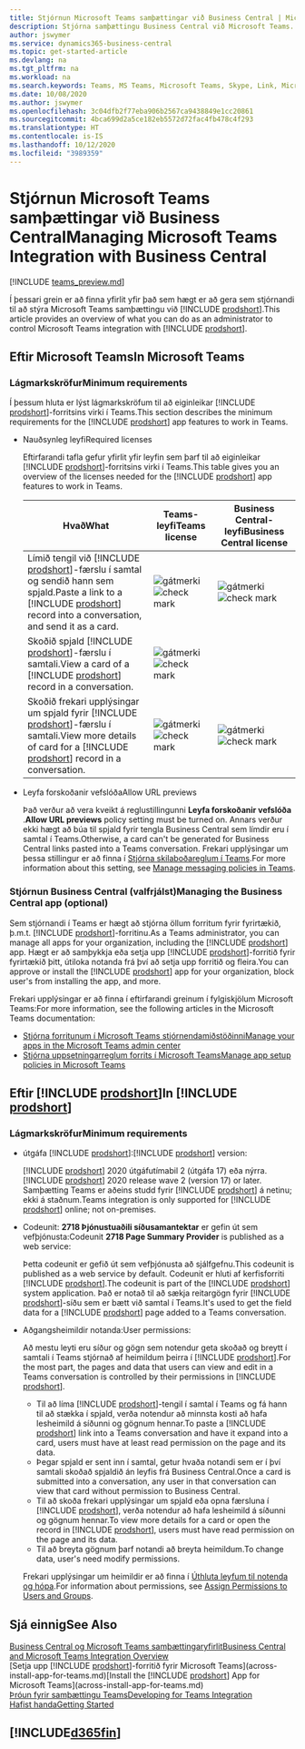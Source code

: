 ```yaml
---
title: Stjórnun Microsoft Teams samþættingar við Business Central | Microsoft docs
description: Stjórna samþættingu Business Central við Microsoft Teams.
author: jswymer
ms.service: dynamics365-business-central
ms.topic: get-started-article
ms.devlang: na
ms.tgt_pltfrm: na
ms.workload: na
ms.search.keywords: Teams, MS Teams, Microsoft Teams, Skype, Link, Microsoft 365, collaborate, collaboration, teamwork
ms.date: 10/08/2020
ms.author: jswymer
ms.openlocfilehash: 3c04dfb2f77eba906b2567ca9438849e1cc20861
ms.sourcegitcommit: 4bca699d2a5ce182eb5572d72fac4fb478c4f293
ms.translationtype: HT
ms.contentlocale: is-IS
ms.lasthandoff: 10/12/2020
ms.locfileid: "3989359"
---
```

# <a name="managing-microsoft-teams-integration-with-business-central"></a><span data-ttu-id="0be06-103">Stjórnun Microsoft Teams samþættingar við Business Central</span><span class="sxs-lookup"><span data-stu-id="0be06-103">Managing Microsoft Teams Integration with Business Central</span></span>

[!INCLUDE [teams_preview.md](includes/teams_preview.md)]

<span data-ttu-id="0be06-104">Í þessari grein er að finna yfirlit yfir það sem hægt er að gera sem stjórnandi til að stýra Microsoft Teams samþættingu við [!INCLUDE [prodshort](includes/prodshort.md)].</span><span class="sxs-lookup"><span data-stu-id="0be06-104">This article provides an overview of what you can do as an administrator to control Microsoft Teams integration with [!INCLUDE [prodshort](includes/prodshort.md)].</span></span>

## <a name="in-microsoft-teams"></a><span data-ttu-id="0be06-105">Eftir Microsoft Teams</span><span class="sxs-lookup"><span data-stu-id="0be06-105">In Microsoft Teams</span></span>

### <a name="minimum-requirements"></a><span data-ttu-id="0be06-106">Lágmarkskröfur</span><span class="sxs-lookup"><span data-stu-id="0be06-106">Minimum requirements</span></span>

<span data-ttu-id="0be06-107">Í þessum hluta er lýst lágmarkskröfum til að eiginleikar [!INCLUDE [prodshort](includes/prodshort.md)]-forritsins virki í Teams.</span><span class="sxs-lookup"><span data-stu-id="0be06-107">This section describes the minimum requirements for the [!INCLUDE [prodshort](includes/prodshort.md)] app features to work in Teams.</span></span>

- <span data-ttu-id="0be06-108">Nauðsynleg leyfi</span><span class="sxs-lookup"><span data-stu-id="0be06-108">Required licenses</span></span>

    <span data-ttu-id="0be06-109">Eftirfarandi tafla gefur yfirlit yfir leyfin sem þarf til að eiginleikar [!INCLUDE [prodshort](includes/prodshort.md)]-forritsins virki í Teams.</span><span class="sxs-lookup"><span data-stu-id="0be06-109">This table gives you an overview of the licenses needed for the [!INCLUDE [prodshort](includes/prodshort.md)] app features to work in Teams.</span></span>

    |<span data-ttu-id="0be06-110">Hvað</span><span class="sxs-lookup"><span data-stu-id="0be06-110">What</span></span>|<span data-ttu-id="0be06-111">Teams-leyfi</span><span class="sxs-lookup"><span data-stu-id="0be06-111">Teams license</span></span>|<span data-ttu-id="0be06-112">Business Central-leyfi</span><span class="sxs-lookup"><span data-stu-id="0be06-112">Business Central license</span></span>|
    |----|---|---|
    |<span data-ttu-id="0be06-113">Límið tengil við [!INCLUDE [prodshort](includes/prodshort.md)]-færslu í samtal og sendið hann sem spjald.</span><span class="sxs-lookup"><span data-stu-id="0be06-113">Paste a link to a [!INCLUDE [prodshort](includes/prodshort.md)] record into a conversation, and send it as a card.</span></span>|<span data-ttu-id="0be06-114">![gátmerki](media/check.png "ávísun")</span><span class="sxs-lookup"><span data-stu-id="0be06-114">![check mark](media/check.png "check")</span></span>|<span data-ttu-id="0be06-115">![gátmerki](media/check.png "ávísun")</span><span class="sxs-lookup"><span data-stu-id="0be06-115">![check mark](media/check.png "check")</span></span>|
    |<span data-ttu-id="0be06-116">Skoðið spjald [!INCLUDE [prodshort](includes/prodshort.md)]-færslu í samtali.</span><span class="sxs-lookup"><span data-stu-id="0be06-116">View a card of a [!INCLUDE [prodshort](includes/prodshort.md)] record in a conversation.</span></span>|<span data-ttu-id="0be06-117">![gátmerki](media/check.png "ávísun")</span><span class="sxs-lookup"><span data-stu-id="0be06-117">![check mark](media/check.png "check")</span></span>||
    |<span data-ttu-id="0be06-118">Skoðið frekari upplýsingar um spjald fyrir [!INCLUDE [prodshort](includes/prodshort.md)]-færslu í samtali.</span><span class="sxs-lookup"><span data-stu-id="0be06-118">View more details of card for a [!INCLUDE [prodshort](includes/prodshort.md)] record in a conversation.</span></span>|<span data-ttu-id="0be06-119">![gátmerki](media/check.png "ávísun")</span><span class="sxs-lookup"><span data-stu-id="0be06-119">![check mark](media/check.png "check")</span></span>|<span data-ttu-id="0be06-120">![gátmerki](media/check.png "ávísun")</span><span class="sxs-lookup"><span data-stu-id="0be06-120">![check mark](media/check.png "check")</span></span>|

- <span data-ttu-id="0be06-121">Leyfa forskoðanir vefslóða</span><span class="sxs-lookup"><span data-stu-id="0be06-121">Allow URL previews</span></span>

    <span data-ttu-id="0be06-122">Það verður að vera kveikt á reglustillingunni **Leyfa forskoðanir vefslóða** .</span><span class="sxs-lookup"><span data-stu-id="0be06-122">**Allow URL previews** policy setting must be turned on.</span></span> <span data-ttu-id="0be06-123">Annars verður ekki hægt að búa til spjald fyrir tengla Business Central sem límdir eru í samtal í Teams.</span><span class="sxs-lookup"><span data-stu-id="0be06-123">Otherwise, a card can't be generated for Business Central links pasted into a Teams conversation.</span></span> <span data-ttu-id="0be06-124">Frekari upplýsingar um þessa stillingur er að finna í [Stjórna skilaboðareglum í Teams](/microsoftteams/messaging-policies-in-teams).</span><span class="sxs-lookup"><span data-stu-id="0be06-124">For more information about this setting, see [Manage messaging policies in Teams](/microsoftteams/messaging-policies-in-teams).</span></span>

### <a name="managing-the-business-central-app-optional"></a><span data-ttu-id="0be06-125">Stjórnun Business Central (valfrjálst)</span><span class="sxs-lookup"><span data-stu-id="0be06-125">Managing the Business Central app (optional)</span></span>

<span data-ttu-id="0be06-126">Sem stjórnandi í Teams er hægt að stjórna öllum forritum fyrir fyrirtækið, þ.m.t. [!INCLUDE [prodshort](includes/prodshort.md)]-forritinu.</span><span class="sxs-lookup"><span data-stu-id="0be06-126">As a Teams administrator, you can manage all apps for your organization, including the [!INCLUDE [prodshort](includes/prodshort.md)] app.</span></span> <span data-ttu-id="0be06-127">Hægt er að samþykkja eða setja upp [!INCLUDE [prodshort](includes/prodshort.md)]-forritið fyrir fyrirtækið þitt, útiloka notanda frá því að setja upp forritið og fleira.</span><span class="sxs-lookup"><span data-stu-id="0be06-127">You can approve or install the [!INCLUDE [prodshort](includes/prodshort.md)] app for your organization, block user's from installing the app, and more.</span></span>

<span data-ttu-id="0be06-128">Frekari upplýsingar er að finna í eftirfarandi greinum í fylgiskjölum Microsoft Teams:</span><span class="sxs-lookup"><span data-stu-id="0be06-128">For more information, see the following articles in the Microsoft Teams documentation:</span></span>

- [<span data-ttu-id="0be06-129">Stjórna forritunum í Microsoft Teams stjórnendamiðstöðinni</span><span class="sxs-lookup"><span data-stu-id="0be06-129">Manage your apps in the Microsoft Teams admin center</span></span>](https://docs.microsoft.com/MicrosoftTeams/manage-apps)
- [<span data-ttu-id="0be06-130">Stjórna uppsetningarreglum forrits í Microsoft Teams</span><span class="sxs-lookup"><span data-stu-id="0be06-130">Manage app setup policies in Microsoft Teams</span></span>](https://docs.microsoft.com/microsoftteams/teams-app-setup-policies)

## <a name="in-prodshort"></a><span data-ttu-id="0be06-131">Eftir [!INCLUDE [prodshort](includes/prodshort.md)]</span><span class="sxs-lookup"><span data-stu-id="0be06-131">In [!INCLUDE [prodshort](includes/prodshort.md)]</span></span>

### <a name="minimum-requirements"></a><span data-ttu-id="0be06-132">Lágmarkskröfur</span><span class="sxs-lookup"><span data-stu-id="0be06-132">Minimum requirements</span></span>

- <span data-ttu-id="0be06-133">útgáfa [!INCLUDE [prodshort](includes/prodshort.md)]:</span><span class="sxs-lookup"><span data-stu-id="0be06-133">[!INCLUDE [prodshort](includes/prodshort.md)] version:</span></span>

    <span data-ttu-id="0be06-134">[!INCLUDE [prodshort](includes/prodshort.md)] 2020 útgáfutímabil 2 (útgáfa 17) eða nýrra.</span><span class="sxs-lookup"><span data-stu-id="0be06-134">[!INCLUDE [prodshort](includes/prodshort.md)] 2020 release wave 2 (version 17) or later.</span></span> <span data-ttu-id="0be06-135">Samþætting Teams er aðeins studd fyrir [!INCLUDE [prodshort](includes/prodshort.md)] á netinu; ekki á staðnum.</span><span class="sxs-lookup"><span data-stu-id="0be06-135">Teams integration is only supported for [!INCLUDE [prodshort](includes/prodshort.md)] online; not on-premises.</span></span>

- <span data-ttu-id="0be06-136">Codeunit: **2718 Þjónustuaðili síðusamantektar** er gefin út sem vefþjónusta:</span><span class="sxs-lookup"><span data-stu-id="0be06-136">Codeunit **2718 Page Summary Provider** is published as a web service:</span></span>

    <span data-ttu-id="0be06-137">Þetta codeunit er gefið út sem vefþjónusta að sjálfgefnu.</span><span class="sxs-lookup"><span data-stu-id="0be06-137">This codeunit is published as a web service by default.</span></span> <span data-ttu-id="0be06-138">Codeunit er hluti af kerfisforriti [!INCLUDE [prodshort](includes/prodshort.md)].</span><span class="sxs-lookup"><span data-stu-id="0be06-138">The codeunit is part of the [!INCLUDE [prodshort](includes/prodshort.md)] system application.</span></span> <span data-ttu-id="0be06-139">Það er notað til að sækja reitargögn fyrir [!INCLUDE [prodshort](includes/prodshort.md)]-síðu sem er bætt við samtal í Teams.</span><span class="sxs-lookup"><span data-stu-id="0be06-139">It's used to get the field data for a [!INCLUDE [prodshort](includes/prodshort.md)] page added to a Teams conversation.</span></span> 

- <span data-ttu-id="0be06-140">Aðgangsheimildir notanda:</span><span class="sxs-lookup"><span data-stu-id="0be06-140">User permissions:</span></span>

    <span data-ttu-id="0be06-141">Að mestu leyti eru síður og gögn sem notendur geta skoðað og breytt í samtali í Teams stjórnað af heimildum þeirra í [!INCLUDE [prodshort](includes/prodshort.md)].</span><span class="sxs-lookup"><span data-stu-id="0be06-141">For the most part, the pages and data that users can view and edit in a Teams conversation is controlled by their permissions in [!INCLUDE [prodshort](includes/prodshort.md)].</span></span>
    
    - <span data-ttu-id="0be06-142">Til að líma [!INCLUDE [prodshort](includes/prodshort.md)]-tengil í samtal í Teams og fá hann til að stækka í spjald, verða notendur að minnsta kosti að hafa lesheimild á síðunni og gögnum hennar.</span><span class="sxs-lookup"><span data-stu-id="0be06-142">To paste a [!INCLUDE [prodshort](includes/prodshort.md)] link into a Teams conversation and have it expand into a card, users must have at least read permission on the page and its data.</span></span>
    - <span data-ttu-id="0be06-143">Þegar spjald er sent inn í samtal, getur hvaða notandi sem er í því samtali skoðað spjaldið án leyfis frá Business Central.</span><span class="sxs-lookup"><span data-stu-id="0be06-143">Once a card is submitted into a conversation, any user in that conversation can view that card without permission to Business Central.</span></span>
    - <span data-ttu-id="0be06-144">Til að skoða frekari upplýsingar um spjald eða opna færsluna í [!INCLUDE [prodshort](includes/prodshort.md)], verða notendur að hafa lesheimild á síðunni og gögnum hennar.</span><span class="sxs-lookup"><span data-stu-id="0be06-144">To view more details for a card or open the record in [!INCLUDE [prodshort](includes/prodshort.md)], users must have read permission on the page and its data.</span></span>
    - <span data-ttu-id="0be06-145">Til að breyta gögnum þarf notandi að breyta heimildum.</span><span class="sxs-lookup"><span data-stu-id="0be06-145">To change data, user's need modify permissions.</span></span>
    
    <span data-ttu-id="0be06-146">Frekari upplýsingar um heimildir er að finna í [Úthluta leyfum til notenda og hópa](ui-define-granular-permissions.md).</span><span class="sxs-lookup"><span data-stu-id="0be06-146">For information about permissions, see [Assign Permissions to Users and Groups](ui-define-granular-permissions.md).</span></span>

## <a name="see-also"></a><span data-ttu-id="0be06-147">Sjá einnig</span><span class="sxs-lookup"><span data-stu-id="0be06-147">See Also</span></span>
[<span data-ttu-id="0be06-148">Business Central og Microsoft Teams samþættingaryfirlit</span><span class="sxs-lookup"><span data-stu-id="0be06-148">Business Central and Microsoft Teams Integration Overview</span></span>](across-teams-overview.md)  
<span data-ttu-id="0be06-149">[Setja upp [!INCLUDE [prodshort](includes/prodshort.md)]-forritið fyrir Microsoft Teams](across-install-app-for-teams.md)</span><span class="sxs-lookup"><span data-stu-id="0be06-149">[Install the [!INCLUDE [prodshort](includes/prodshort.md)] App for Microsoft Teams](across-install-app-for-teams.md)</span></span>  
[<span data-ttu-id="0be06-150">Þróun fyrir samþættingu Teams</span><span class="sxs-lookup"><span data-stu-id="0be06-150">Developing for Teams Integration</span></span>](/dynamics365/business-central/dev-itpro/developer/devenv-develop-for-teams)  
[<span data-ttu-id="0be06-151">Hafist handa</span><span class="sxs-lookup"><span data-stu-id="0be06-151">Getting Started</span></span>](product-get-started.md)  

## [!INCLUDE[d365fin](includes/free_trial_md.md)]  
